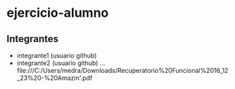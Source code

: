 # ejercicio-alumno

## Integrantes

- integrante1 (usuario github)
- integrante2 (usuario github)
...
file:///C:/Users/medra/Downloads/Recuperatorio%20Funcional%2016_12_23%20-%20Amazin'.pdf